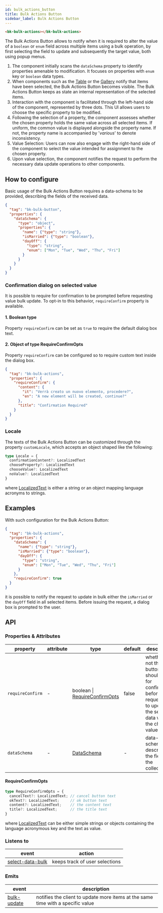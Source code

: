 ```yaml
---
id: bulk_actions_button
title: Bulk Actions Button
sidebar_label: Bulk Actions Button
---
```


<!--
WARNING: this file was automatically generated by Mia-Platform Doc Aggregator.
DO NOT MODIFY IT BY HAND.
Instead, modify the source file and run the aggregator to regenerate this file.
-->

<!--
WARNING:
This file is automatically generated. Please edit the 'README' file of the corresponding component and run `yarn copy:docs`
-->

[bk-table]: ./520_table.md
[bk-gallery]: ./370_gallery.md

[localized-text]: ../40_core_concepts.md#localization-and-i18n
[DataSchema]: ../30_page_layout.md#data-schema
[select-data-bulk]: ../70_events.md#select-data-bulk
[bulk-update]: ../70_events.md#bulk-update



```html
<bk-bulk-actions></bk-bulk-actions>
```

The Bulk Actions Button allows to notify when it is required to alter the value of a `boolean` or `enum` field across multiple items using a bulk operation, by first selecting the field to update and subsequently the target value, both using popup menus.

1. The component initially scans the `dataSchema` property to identify properties amenable to modification. It focuses on properties with `enum` key or `boolean` data types.
2. When components such as the [Table][bk-table] or the [Gallery][bk-gallery] notify that items have been selected, the Bulk Actions Button becomes visible. The Bulk Actions Button keeps as state an internal representation of the selected items.
3. Interaction with the component is facilitated through the left-hand side of the component, represented by three dots. This UI allows users to choose the specific property to be modified.
4. Following the selection of a property, the component assesses whether the chosen property holds the same value across all selected items. If uniform, the common value is displayed alongside the property name. If not, the property name is accompanied by '*various*' to denote inconsistency.
5. Value Selection: Users can now also engage with the right-hand side of the component to select the value intended for assignment to the chosen property.
6. Upon value selection, the component notifies the request to perform the necessary data update operations to other components.

## How to configure

Basic usage of the Bulk Actions Button requires a data-schema to be provided, describing the fields of the received data.

```json
{
  "tag": "bk-bulk-button",
  "properties": {
    "dataSchema": {
      "type": "object",
      "properties": {
        "name": {"type": "string"},
        "isMarried": {"type": "boolean"},
        "dayOff": {
          "type": "string",
          "enum": ["Mon", "Tue", "Wed", "Thu", "Fri"]
        }
      }
    }
  }
}
```


### Confirmation dialog on selected value

It is possible to require for confirmation to be prompted before requesting value bulk update. To opt-in to this behavior, `requireConfirm` property is available.

#### 1. Boolean type

Property `requireConfirm` can be set as `true` to require the default dialog box text.

#### 2. Object of type RequireConfirmOpts

Property `requireConfirm` can be configured so to require custom text inside the dialog box.

```json
{
  "tag": "bk-bulk-actions",
  "properties": {
    "requireConfirm": {
      "content": {
        "it": "Verrà creato un nuovo elemento, procedere?",
        "en": "A new element will be created, continue?"
      },
      "title": "Confirmation Required"
    }
  }
}
```

### Locale

The texts of the Bulk Actions Button can be customized through the property `customLocale`, which accepts an object shaped like the following:

```typescript
type Locale = {
  confirmationContent?: LocalizedText
  chooseProperty?: LocalizedText
  chooseValue?: LocalizedText
  noValue?: LocalizedText
}
```

where [LocalizedText][localized-text] is either a string or an object mapping language acronyms to strings.


## Examples

With such configuration for the Bulk Actions Button:
```json
{
  "tag": "bk-bulk-actions",
  "properties": {
    "dataSchema": {
      "name": {"type": "string"},
      "isMarried": {"type": "boolean"},
      "dayOff": {
        "type": "string",
        "enum": ["Mon", "Tue", "Wed", "Thu", "Fri"]
      }
    },
    "requireConfirm": true
  }
}
```
it is possible to notify the request to update in bulk either the `isMarried` or the `dayOff` field in all selected items. Before issuing the request, a dialog box is prompted to the user.

## API

### Properties & Attributes

| property         | attribute | type                                                 | default | description                                                                                                                   |
| ---------------- | --------- | ---------------------------------------------------- | ------- | ----------------------------------------------------------------------------------------------------------------------------- |
| `requireConfirm` | -         | boolean \| [RequireConfirmOpts](#requireconfirmopts) | false   | whether or not the button should ask for confirmation before requesting to update all the selected data with the chosen value |
| `dataSchema`     | -         | [DataSchema][DataSchema]                             | -       | data-schema describing the fields of the collection                                                                           |

#### RequireConfirmOpts

```typescript
type RequireConfirmOpts = {
  cancelText?: LocalizedText; // cancel button text
  okText?: LocalizedText;     // ok button text
  content?: LocalizedText;    // the content text
  title?: LocalizedText;      // the title text
}
```

where [LocalizedText][localized-text] can be either simple strings or objects containing the language acronymous key and the text as value.

### Listens to

| event                                | action                         |
| ------------------------------------ | ------------------------------ |
| [select-data-bulk][select-data-bulk] | keeps track of user selections |

### Emits


| event                      | description                                                                     |
| -------------------------- | ------------------------------------------------------------------------------- |
| [bulk-update][bulk-update] | notifies the client to update more items at the same time with a specific value |
